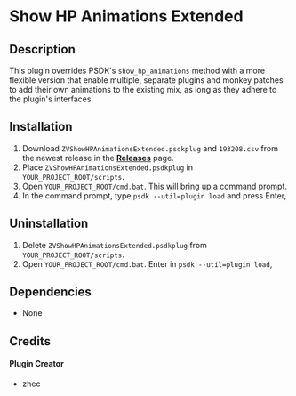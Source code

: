 # Show HP Animations Extended

## Description
This plugin overrides PSDK's `show_hp_animations` method with a more flexible version that enable multiple, separate plugins and monkey patches to add their own animations to the existing mix, as long as they adhere to the plugin's interfaces.

## Installation
1. Download `ZVShowHPAnimationsExtended.psdkplug` and `193208.csv` from the newest release in the **[Releases](https://github.com/zhec9p/show-hp-animations-extended/releases)** page.
2. Place `ZVShowHPAnimationsExtended.psdkplug` in `YOUR_PROJECT_ROOT/scripts`.
3. Open `YOUR_PROJECT_ROOT/cmd.bat`. This will bring up a command prompt.
4. In the command prompt, type `psdk --util=plugin load` and press Enter,

## Uninstallation
1. Delete `ZVShowHPAnimationsExtended.psdkplug` from `YOUR_PROJECT_ROOT/scripts`.
2. Open `YOUR_PROJECT_ROOT/cmd.bat`. Enter in `psdk --util=plugin load`,

## Dependencies
- None

## Credits
#### Plugin Creator
- zhec
